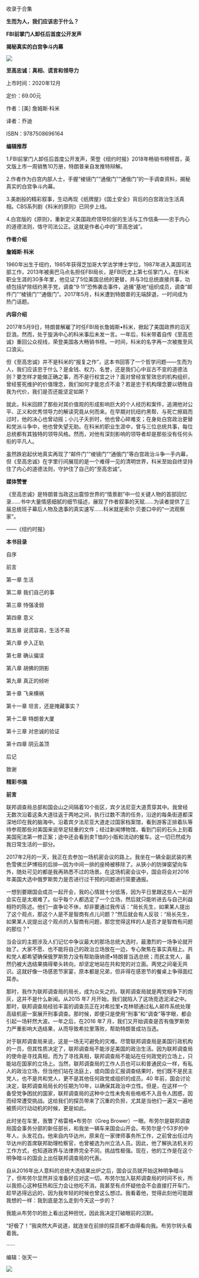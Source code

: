 

收录于合集

**生而为人，我们应该忠于什么？**  

 **FBI前掌门人卸任后首度公开发声**

 **揭秘真实的白宫争斗内幕**

![](/images/165/2.png)

 **至高忠诚：真相、谎言和领导力**

上市时间：2020年12月

定价：69.00元

作者：[美] 詹姆斯·科米

译者：乔迪

ISBN：9787508696164

  

  

  

  

 **编辑推荐**  

1.FBI前掌门人卸任后首度公开发声，荣登《纽约时报》2018年畅销书榜榜首，英文版上市一周销售10万册，特朗普亲自发推特辩解。

  

2.作者作为白宫内部人士，手握“棱镜门”“通俄门”“通俄门”的一手调查资料，揭秘真实的白宫争斗内幕。

  

3.美剧般的精彩叙事，生动再现《纸牌屋》《国土安全》背后的白宫政治生活真相。CBS系列剧《科米的原则》已同步上线。

  

4.白宫版的《原则》，重新定义美国政府领导阶层的生活与工作信条——忠于内心的道德法则，恪守司法公正。这就是作者心中的“至高忠诚”。

  

 **作者介绍**

 **詹姆斯·科米**  

1960年出生于纽约，1985年获得芝加哥大学法学博士学位，1987年进入美国司法部工作，2013年被奥巴马点名担任FBI局长，是FBI历史上第七任掌门人。在科米职业生涯的30多年里，他见证了5位美国总统的更替，并与3位总统直接共事，功绩包括铲除纽约黑手党，调查“9·11”恐怖袭击事件，追捕“基地”组织成员，调查“邮件门”“棱镜门”“通俄门”。2017年5月，科米遭到特朗普的无端辞退，一时间成为热门话题。

  

 **内容介绍**

2017年5月9日，特朗普解雇了时任FBI局长詹姆斯•科米，掀起了美国政界的滔天巨浪。然而，处于旋涡中心的科米事后未发一言。一年后，科米带着自传《至高忠诚》重回公众视线，荣登美国各大畅销书榜。一时间，科米的名字再一次被推至风口浪尖。  

  

但《至高忠诚》并不是科米的“报复之作”，这本书回答了一个哲学问题——生而为人，我们应该忠于什么？是金钱、权力、名誉，还是我们心中亘古不变的道德法则？要怎样才能做正确之事，而不是行权宜之计？面对曾经宣誓效忠的机构组织，曾经誓死维护的价值理念，我们如何才能忠贞不渝？若是忠于机构理念要以牺牲自我为代价，我们是否还能坚定如斯？

  

就此，科米回顾了那些对其价值观的形成影响巨大的个人经历和案件，追溯他对公平、正义和优秀领导力的解读究竟从何而来。在早期对抗纽约黑帮、与死亡擦肩而过时，他的决心也曾动摇；小儿子夭折时，他也曾心碎难支；在身处白宫政治更替和党派斗争中，他也曾失望无助。在科米的职业生涯中，曾与三位总统共事，每位总统都有其独特的领导风格。然而，对他有深刻影响的领导者却是那些没有任何头衔的平凡人。

  

虽然跌宕起伏地真实再现了“邮件门”“棱镜门”“通俄门”等白宫政治斗争一手内幕，但《至高忠诚》在字里行间展现的是一个难得一见的清明世界，科米至始自终坚持住了内心的道德法则，守护住了自己的“至高忠诚”。

  

 **媒体赞誉**

《至高忠诚》是特朗普当政这出震惊世界的“情景剧”中一位关键人物的首部回忆录……书中大量情感细腻的细节描述，展现了作者叙事的天赋……为读者提供了三届总统班子幕后人物及逸事的真实速写……科米就是索尔·贝娄口中的“一流观察家”。

——《纽约时报》

  

 **本书目录**

自序  

前言

第一章 生活

第二章 我们自己的事

第三章 恃强凌弱

第四章 意义

第五章 说谎容易，生活不易

第六章 步入正轨

第七章 确认偏误

第八章 胡佛的阴影

第九章 真正的倾听

第十章 飞来横祸

第十一章 坦言，还是掩藏事实？

第十二章 特朗普大厦

第十三章 对忠诚的验证

第十四章 阴云盖顶

后记

致谢

  

 **精彩书摘**  

  

 **前言**

联邦调查局总部和国会山之间隔着10个街区，宾夕法尼亚大道贯穿其中。我曾经无数次沿着这条大道往返于两地之间，执行过数不清的任务，沿途的每条街道都深深地印在我的脑海中。沿着宾夕法尼亚大道走过国家档案馆，看到游客正排着队等待参观那些对美国来说举足轻重的文件；经过新闻博物馆，看到门前的石头上刻着美国宪法第一修正案；途中还会看到卖T恤的小贩和流动的餐车。这一切已然成为我日常生活的一部分。  

  

2017年2月的一天，我正在去参加一场机密会议的路上。我坐在一辆全副武装的黑色雪佛兰萨博班的后排—因为中间一排的座椅被移除了。从狭小的防弹窗望向车外，随处可见的都是我再熟悉不过的场景。在这场机密会议中，国会将会对2016年美国大选中俄罗斯势力是否进行过干预的问题进行简要通报。

  

一想到要跟国会成员一起开会，我的心情就十分低落，因为平日里跟这些人一起开会实在是太艰难了。似乎每个人都选定了一个立场，然后就只能听进去与自己利益相符的陈述。他们一直争论不休，却非要通过我传话：“局长先生，如果某人提出了这个观点，那这个人是不是智商有点儿问题？”然后就会有人反驳：“局长先生，如果某人说提出这个观点的人智商有问题，那您觉得这样的人是否才是智商有问题的那位？”

  

当会议的主题涉及人们记忆中争议最大的那场总统大选时，最激烈的一场争论就开始了。大家不愿、也不能将自己的政治立场放在一边，专心聚焦在事实真相上。共和党人都希望确保俄罗斯势力没有帮助唐纳德•特朗普当选总统；而民主党人，虽然仍被大选结果搞得晕头转向，却坚定地站在共和党的对立面。两党之间毫无共识。这就好像一场感恩节家宴，原本都是兄弟，但非得在感恩节的餐桌上争得面红耳赤。

  

那时，我作为联邦调查局的局长，成为众矢之的。联邦调查局就是两党相争下的炮灰，这并不是什么新闻。从2015 年7
月开始，我们就陷入了这场竞选泥淖之中。那时，联邦调查局经验丰富的调查员正在对希拉里•克林顿通过私人邮件系统处理高级机密一案展开刑事调查。那时候，即便只是使用“刑事”和“调查”等字眼，都会引起一场轩然大波。一年之后，在2016
年7 月，我们又开始调查是否有俄罗斯势力严重影响大选结果，从而导致希拉里落败，帮助特朗普成功当选。

  

对于联邦调查局来说，这是一场无可避免的灾难。尽管联邦调查局是美国行政机构的一员，但其性质决定了，联邦调查局不能涉足美国的政治生活。因为联邦调查局的使命是寻找真相，而为了寻找真相，联邦调查局不能站在任何政党的立场上，只能站在国家的立场上。当然，联邦调查局的工作人员也可以和普通民众一样，有私人的政治立场，但当他们站在法庭上，或向国会汇报调查结果时，他们既不是民主党人，也不是共和党人，更不是其他任何政党或组织的成员。40
年前，国会讨论决定，联邦调查局局长的任期为10年，以确保其政治中立性。但是，在这样一个备受党争困扰的国家，联邦调查局的这种中立性未免有些格格不入且令人困惑，因而经常遭受挑战。这给我们的探员带来了沉重的负担，尤其是当他们一遍又一遍地被质问行动动机的时候，更是如此。

  

此时坐在车里，我瞥了格雷格•布劳尔（Greg
Brower）一眼。布劳尔是联邦调查局国会事务分部的新任部长，和我坐一辆车来国会山开会。布劳尔是个53岁的中年人，头发花白。他来自内华达州，原来在一家律师事务所工作，之前曾出任过内华达州的首席联邦助理检察官，也曾被选为州立法人员。因此，他了解执法机关的工作方式，也知道政界与法律界完全不同，挑战性极强。现在，他的工作是在这个明争暗斗的国会上出任联邦调查局的代表。

  

自从2016年出人意料的总统大选结果出炉之后，国会议员就开始这种明争暗斗了，但布劳尔显然并没准备好应对这一切。布劳尔加入联邦调查局的时间不长，所以我担心这种狂热和压力会让他吃不消。我甚至有点怀疑他会不会直接打开车门，趁早逃得远远的，因为我年轻的时候也曾这么想过。我看着他，觉得此刻他可能跟我想的一样：我到底是怎么走到今天这一步的？

  

我能从布劳尔的脸上看出这种担忧，因此我决定打破眼前的沉默。

  

“好极了！”我突然大声说道，就连坐在前排的探员都不由得看向我。布劳尔转头看着我。

  

······

  

  

编辑：张天一

  

![](/images/165/3.jpeg)

  


